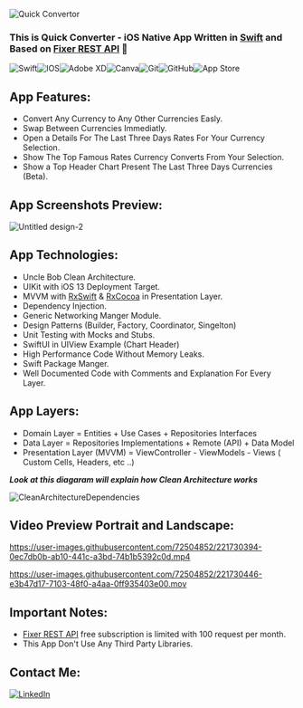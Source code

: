 ![Quick Convertor](https://user-images.githubusercontent.com/72504852/221653945-f2a94b34-6f50-41f8-9da4-f76cc2bf3969.png)

### This is Quick Converter - iOS Native App Written in [Swift][Swift] and Based on [Fixer REST API][Fixer REST API] 👋


<img alt="Swift" src="https://img.shields.io/badge/swift-%23FA7343.svg?&style=for-the-badge&logo=swift&logoColor=white"/><img alt="IOS" src="https://img.shields.io/badge/iOS-000000?style=for-the-badge&logo=ios&logoColor=white"><img alt="Adobe XD" src="https://img.shields.io/badge/adobe%20xd%20-%23FF26BE.svg?&style=for-the-badge&logo=adobe%20xd&logoColor=white"/><img alt="Canva" src="https://img.shields.io/badge/Canva%20-%2300C4CC.svg?&style=for-the-badge&logo=Canva&logoColor=white"/><img alt="Git" src ="https://img.shields.io/badge/sqlite-%2307405e.svg?&style=for-the-badge&logo=sqlite&logoColor=white"/><img alt="GitHub" src="https://img.shields.io/badge/github%20-%23121011.svg?&style=for-the-badge&logo=github&logoColor=white"/><img alt="App Store" src="https://img.shields.io/badge/App_Store-0D96F6?style=for-the-badge&logo=app-store&logoColor=white" />


## App Features: 

- Convert Any Currency to Any Other Currencies Easly.
- Swap Between Currencies Immediatly.
- Open a Details For The Last Three Days Rates For Your Currency Selection.
- Show The Top Famous Rates Currency Converts From Your Selection.
- Show a Top Header Chart Present The Last Three Days Currencies (Beta).

## App Screenshots Preview: 

![Untitled design-2](https://user-images.githubusercontent.com/72504852/221730352-7acb9b53-4370-4abc-9e94-e5022eb4d374.png)


 ## App Technologies:

- Uncle Bob Clean Architecture.
- UIKit with iOS 13 Deployment Target.
- MVVM with [RxSwift][RxSwift] & [RxCocoa][RxSwift] in Presentation Layer.
- Dependency Injection.
- Generic Networking Manger Module.
- Design Patterns (Builder, Factory, Coordinator, Singelton) 
- Unit Testing with Mocks and Stubs.
- SwiftUI in UIView Example (Chart Header)
- High Performance Code Without Memory Leaks.
- Swift Package Manger.
- Well Documented Code with Comments and Explanation For Every Layer.

## App Layers: 

- Domain Layer = Entities + Use Cases + Repositories Interfaces
- Data Layer = Repositories Implementations + Remote (API) + Data Model
- Presentation Layer (MVVM) = ViewController - ViewModels - Views ( Custom Cells, Headers, etc ..) 

***Look at this diagaram will explain how Clean Architecture works***

![CleanArchitectureDependencies](https://user-images.githubusercontent.com/72504852/221656809-fcde020e-f7d9-48eb-964e-1f9fe2b07718.png)

## Video Preview Portrait and Landscape:

https://user-images.githubusercontent.com/72504852/221730394-0ec7db0b-ab10-441c-a3bd-74b1b5392c0d.mp4


https://user-images.githubusercontent.com/72504852/221730446-e3b47d17-7103-48f0-a4aa-0ff935403e00.mov


## Important Notes:

- [Fixer REST API][Fixer REST API] free subscription is limited with 100 request per month.
- This App Don't Use Any Third Party Libraries.

## Contact Me:

[<img alt="LinkedIn" src="https://img.shields.io/badge/linkedin%20-%230077B5.svg?&style=for-the-badge&logo=linkedin&logoColor=white"/>][contact]

[Swift]: https://docs.swift.org/swift-book/documentation/the-swift-programming-language/
[Fixer REST API]: https://apilayer.com/marketplace/fixer-api
[contact]: https://www.linkedin.com/in/ali-fayed-8682aa1a6/
[RxSwift]: https://github.com/ReactiveX/RxSwift
